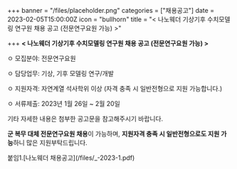 +++
banner = "/files/placeholder.png"
categories = ["채용공고"]
date = 2023-02-05T15:00:00Z
icon = "bullhorn"
title = "< 나노웨더 기상기후 수치모델링 연구원 채용 공고 (전문연구요원 가능) >"

+++
**< 나노웨더 기상기후 수치모델링 연구원 채용 공고 (전문연구요원 가능) >**

ㅇ 모집분야: 전문연구요원

ㅇ 담당업무: 기상, 기후 모델링 연구/개발

ㅇ 지원자격: 자연계열 석사학위 이상 (자격 충족 시 일반전형으로 지원 가능합니다.)

ㅇ 서류제출: 2023년 1월 26일 \~ 2월 20일

기타 자세한 내용은 첨부한 공고문을 참고해주시기 바랍니다.

**군 복무 대체 전문연구요원 채용**이 가능하며, **지원자격 충족 시 일반전형으로도 지원 가능**하니 많은 지원부탁드립니다.

붙임1.\[나노웨더 채용공고\](/files/_-2023-1.pdf)